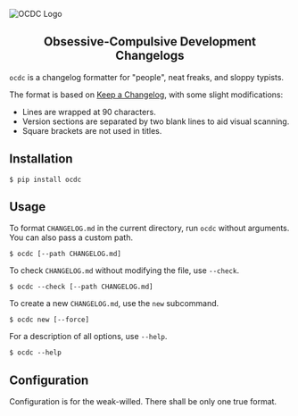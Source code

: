 ![OCDC Logo](/logo.png)

<h2 align="center">Obsessive-Compulsive Development Changelogs</h2>

`ocdc` is a changelog formatter for "people", neat freaks, and sloppy typists.

The format is based on [Keep a Changelog](https://keepachangelog.com/en/1.0.0/),
with some slight modifications:

- Lines are wrapped at 90 characters.
- Version sections are separated by two blank lines to aid visual scanning.
- Square brackets are not used in titles.


## Installation

```console
$ pip install ocdc
```


## Usage

To format `CHANGELOG.md` in the current directory, run `ocdc` without arguments.
You can also pass a custom path.

```console
$ ocdc [--path CHANGELOG.md]
```

To check `CHANGELOG.md` without modifying the file, use `--check`.

```console
$ ocdc --check [--path CHANGELOG.md]
```

To create a new `CHANGELOG.md`, use the `new` subcommand.

```console
$ ocdc new [--force]
```

For a description of all options, use `--help`.

```console
$ ocdc --help
```


## Configuration

Configuration is for the weak-willed. There shall be only one true format.
